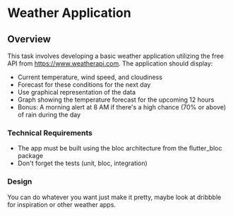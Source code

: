 # Weather Application

## Overview

This task involves developing a basic weather application utilizing the free API from https://www.weatherapi.com. The application should display:

- Current temperature, wind speed, and cloudiness
- Forecast for these conditions for the next day
- Use graphical representation of the data
- Graph showing the temperature forecast for the upcoming 12 hours
- Bonus: A morning alert at 8 AM if there's a high chance (70% or above) of rain during the day

### Technical Requirements

- The app must be built using the bloc architecture from the flutter_bloc package
- Don't forget the tests (unit, bloc, integration)

### Design

You can do whatever you want just make it pretty, maybe look at dribbble for inspiration or other weather apps.
